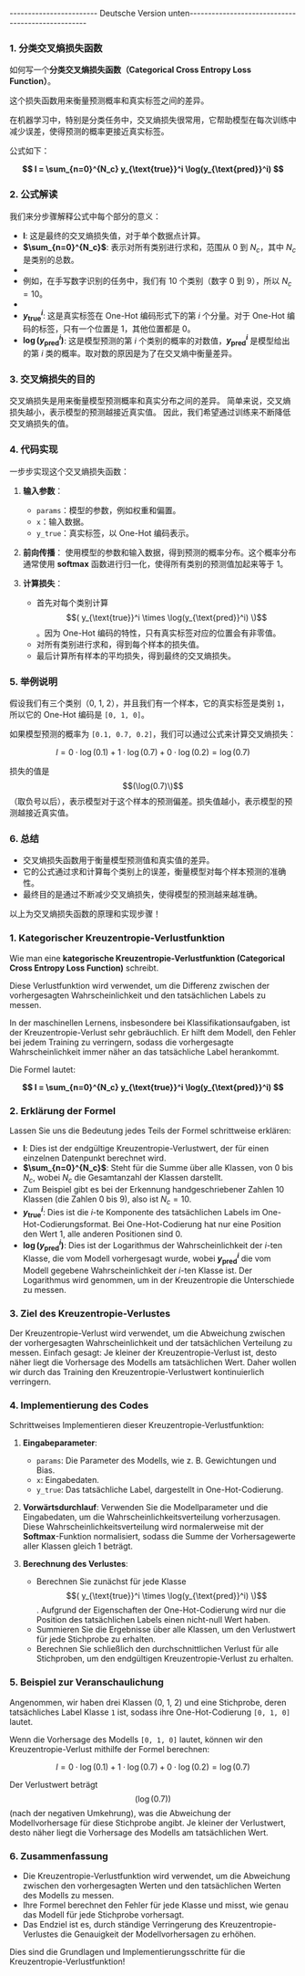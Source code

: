 ------------------------ Deutsche Version unten--------------------------------------------------


### 1. 分类交叉熵损失函数

如何写一个**分类交叉熵损失函数（Categorical Cross Entropy Loss Function）**。


这个损失函数用来衡量预测概率和真实标签之间的差异。


在机器学习中，特别是分类任务中，交叉熵损失很常用，它帮助模型在每次训练中减少误差，使得预测的概率更接近真实标签。

公式如下：

**$$
l = \sum_{n=0}^{N_c} y_{\text{true}}^i \log(y_{\text{pred}}^i)
$$**

### 2. 公式解读

我们来分步骤解释公式中每个部分的意义：


- **l**: 这是最终的交叉熵损失值，对于单个数据点计算。
- **$\sum_{n=0}^{N_c}$**: 表示对所有类别进行求和，范围从 0 到 $N_c$，其中 $N_c$ 是类别的总数。
-
- 例如，在手写数字识别的任务中，我们有 10 个类别（数字 0 到 9），所以 $N_c = 10$。
- 
- **$y_{\text{true}}^i$**: 这是真实标签在 One-Hot 编码形式下的第 $i$ 个分量。对于 One-Hot 编码的标签，只有一个位置是 1，其他位置都是 0。
- **$\log(y_{\text{pred}}^i)$**: 这是模型预测的第 $i$ 个类别的概率的对数值，**$y_{\text{pred}}^i$** 是模型给出的第 $i$ 类的概率。取对数的原因是为了在交叉熵中衡量差异。


### 3. 交叉熵损失的目的

交叉熵损失是用来衡量模型预测概率和真实分布之间的差异。
简单来说，交叉熵损失越小，表示模型的预测越接近真实值。
因此，我们希望通过训练来不断降低交叉熵损失的值。

### 4. 代码实现

一步步实现这个交叉熵损失函数：

1. **输入参数**：
   - `params`：模型的参数，例如权重和偏置。
   - `x`：输入数据。
   - `y_true`：真实标签，以 One-Hot 编码表示。

2. **前向传播**：
   使用模型的参数和输入数据，得到预测的概率分布。这个概率分布通常使用 **softmax** 函数进行归一化，使得所有类别的预测值加起来等于 1。

3. **计算损失**：
   - 首先对每个类别计算 $$( y_{\text{true}}^i \times \log(y_{\text{pred}}^i) \)$$。因为 One-Hot 编码的特性，只有真实标签对应的位置会有非零值。
   - 对所有类别进行求和，得到每个样本的损失值。
   - 最后计算所有样本的平均损失，得到最终的交叉熵损失。

### 5. 举例说明

假设我们有三个类别（0, 1, 2），并且我们有一个样本，它的真实标签是类别 `1`，所以它的 One-Hot 编码是 `[0, 1, 0]`。

如果模型预测的概率为 `[0.1, 0.7, 0.2]`，我们可以通过公式来计算交叉熵损失：

$$
l = 0 \cdot \log(0.1) + 1 \cdot \log(0.7) + 0 \cdot \log(0.2) = \log(0.7)
$$

损失的值是 $$(\log(0.7)\)$$（取负号以后），表示模型对于这个样本的预测偏差。损失值越小，表示模型的预测越接近真实值。

### 6. 总结

- 交叉熵损失函数用于衡量模型预测值和真实值的差异。
- 它的公式通过求和计算每个类别上的误差，衡量模型对每个样本预测的准确性。
- 最终目的是通过不断减少交叉熵损失，使得模型的预测越来越准确。

以上为交叉熵损失函数的原理和实现步骤！











### 1. Kategorischer Kreuzentropie-Verlustfunktion

Wie man eine **kategorische Kreuzentropie-Verlustfunktion (Categorical Cross Entropy Loss Function)** schreibt.

Diese Verlustfunktion wird verwendet, um die Differenz zwischen der vorhergesagten Wahrscheinlichkeit und den tatsächlichen Labels zu messen.

In der maschinellen Lernens, insbesondere bei Klassifikationsaufgaben, ist der Kreuzentropie-Verlust sehr gebräuchlich. Er hilft dem Modell, den Fehler bei jedem Training zu verringern, sodass die vorhergesagte Wahrscheinlichkeit immer näher an das tatsächliche Label herankommt.

Die Formel lautet:

**$$
l = \sum_{n=0}^{N_c} y_{\text{true}}^i \log(y_{\text{pred}}^i)
$$**

### 2. Erklärung der Formel

Lassen Sie uns die Bedeutung jedes Teils der Formel schrittweise erklären:

- **l**: Dies ist der endgültige Kreuzentropie-Verlustwert, der für einen einzelnen Datenpunkt berechnet wird.
- **$\sum_{n=0}^{N_c}$**: Steht für die Summe über alle Klassen, von 0 bis $N_c$, wobei $N_c$ die Gesamtanzahl der Klassen darstellt.
- Zum Beispiel gibt es bei der Erkennung handgeschriebener Zahlen 10 Klassen (die Zahlen 0 bis 9), also ist $N_c = 10$.
- **$y_{\text{true}}^i$**: Dies ist die $i$-te Komponente des tatsächlichen Labels im One-Hot-Codierungsformat. Bei One-Hot-Codierung hat nur eine Position den Wert 1, alle anderen Positionen sind 0.
- **$\log(y_{\text{pred}}^i)$**: Dies ist der Logarithmus der Wahrscheinlichkeit der $i$-ten Klasse, die vom Modell vorhergesagt wurde, wobei **$y_{\text{pred}}^i$** die vom Modell gegebene Wahrscheinlichkeit der $i$-ten Klasse ist. Der Logarithmus wird genommen, um in der Kreuzentropie die Unterschiede zu messen.

### 3. Ziel des Kreuzentropie-Verlustes

Der Kreuzentropie-Verlust wird verwendet, um die Abweichung zwischen der vorhergesagten Wahrscheinlichkeit und der tatsächlichen Verteilung zu messen.
Einfach gesagt: Je kleiner der Kreuzentropie-Verlust ist, desto näher liegt die Vorhersage des Modells am tatsächlichen Wert.
Daher wollen wir durch das Training den Kreuzentropie-Verlustwert kontinuierlich verringern.

### 4. Implementierung des Codes

Schrittweises Implementieren dieser Kreuzentropie-Verlustfunktion:

1. **Eingabeparameter**:
   - `params`: Die Parameter des Modells, wie z. B. Gewichtungen und Bias.
   - `x`: Eingabedaten.
   - `y_true`: Das tatsächliche Label, dargestellt in One-Hot-Codierung.

2. **Vorwärtsdurchlauf**:
   Verwenden Sie die Modellparameter und die Eingabedaten, um die Wahrscheinlichkeitsverteilung vorherzusagen. Diese Wahrscheinlichkeitsverteilung wird normalerweise mit der **Softmax**-Funktion normalisiert, sodass die Summe der Vorhersagewerte aller Klassen gleich 1 beträgt.

3. **Berechnung des Verlustes**:
   - Berechnen Sie zunächst für jede Klasse $$( y_{\text{true}}^i \times \log(y_{\text{pred}}^i) \)$$. Aufgrund der Eigenschaften der One-Hot-Codierung wird nur die Position des tatsächlichen Labels einen nicht-null Wert haben.
   - Summieren Sie die Ergebnisse über alle Klassen, um den Verlustwert für jede Stichprobe zu erhalten.
   - Berechnen Sie schließlich den durchschnittlichen Verlust für alle Stichproben, um den endgültigen Kreuzentropie-Verlust zu erhalten.

### 5. Beispiel zur Veranschaulichung

Angenommen, wir haben drei Klassen (0, 1, 2) und eine Stichprobe, deren tatsächliches Label Klasse `1` ist, sodass ihre One-Hot-Codierung `[0, 1, 0]` lautet.

Wenn die Vorhersage des Modells `[0, 1, 0]` lautet, können wir den Kreuzentropie-Verlust mithilfe der Formel berechnen:

$$
l = 0 \cdot \log(0.1) + 1 \cdot \log(0.7) + 0 \cdot \log(0.2) = \log(0.7)
$$

Der Verlustwert beträgt $$(\log(0.7))$$ (nach der negativen Umkehrung), was die Abweichung der Modellvorhersage für diese Stichprobe angibt. Je kleiner der Verlustwert, desto näher liegt die Vorhersage des Modells am tatsächlichen Wert.

### 6. Zusammenfassung

- Die Kreuzentropie-Verlustfunktion wird verwendet, um die Abweichung zwischen den vorhergesagten Werten und den tatsächlichen Werten des Modells zu messen.
- Ihre Formel berechnet den Fehler für jede Klasse und misst, wie genau das Modell für jede Stichprobe vorhersagt.
- Das Endziel ist es, durch ständige Verringerung des Kreuzentropie-Verlustes die Genauigkeit der Modellvorhersagen zu erhöhen.

Dies sind die Grundlagen und Implementierungsschritte für die Kreuzentropie-Verlustfunktion!




